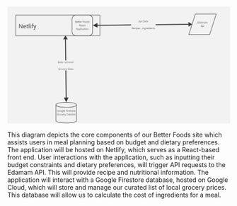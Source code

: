
<img src="./Models.jpg" />
<p>This diagram depicts the core components of our Better Foods site which assists users in meal planning based on budget and dietary preferences. The application will be hosted on Netlify, which serves as a React-based front end. User interactions with the application, such as inputting their budget constraints and dietary preferences, will trigger API requests to the Edamam API. This will provide recipe and nutritional information. The application will interact with a Google Firestore database, hosted on Google Cloud, which will store and manage our curated list of local grocery prices. This database will allow us to calculate the cost of ingredients for a meal.</p>



